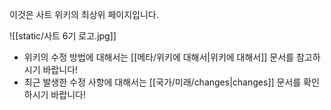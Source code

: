 이것은 사트 위키의 최상위 페이지입니다.

![[static/사트 6기 로고.jpg]]

- 위키의 수정 방법에 대해서는 [[메타/위키에 대해서|위키에 대해서]] 문서를 참고하시기 바랍니다!
- 최근 발생한 수정 사항에 대해서는 [[국가/미래/changes|changes]] 문서를 확인하시기 바랍니다!